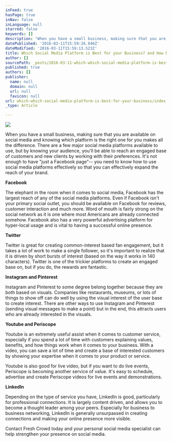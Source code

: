 ```yaml
---
inFeed: true
hasPage: true
inNav: false
inLanguage: null
starred: false
keywords: []
description: "When you have a small business, making sure that you are available on social media and knowing which platform is the right one for you makes all the difference. There are a few major social media platforms available to use, but by knowing your audience, you'll be able to reach an engaged base of customers and new clients by working with their preferences. It's not enough to have \"just a Facebook page\"-- you need to know how to use\_social media platforms effectively so that you can effectively expand the reach of your brand."
datePublished: '2016-03-11T15:59:26.846Z'
dateModified: '2016-03-11T15:59:13.523Z'
title: Which Social Media Platform is Best for your Business? and How Many?
author: []
sourcePath: _posts/2016-03-11-which-which-social-media-platform-is-best-for-your-business.md
published: true
authors: []
publisher:
  name: null
  domain: null
  url: null
  favicon: null
url: which-which-social-media-platform-is-best-for-your-business/index.html
_type: Article

---
```

![](https://the-grid-user-content.s3-us-west-2.amazonaws.com/acb8ebb7-0d4d-4cdf-9383-49dc1ccd8478.jpg)

When you have a small business, making sure that you are available on social media and knowing which platform is the right one for you makes all the difference. There are a few major social media platforms available to use, but by knowing your audience, you'll be able to reach an engaged base of customers and new clients by working with their preferences. It's not enough to have "just a Facebook page"-- you need to know how to use social media platforms effectively so that you can effectively expand the reach of your brand.

**Facebook**

The elephant in the room when it comes to social media, Facebook has the largest reach of any of the social media platforms. Even if Facebook isn't your primary social outlet, you should be available on Facebook for reviews, customer interaction and much more. Word of mouth is fairly strong on the social network as it is one where most Americans are already connected somehow. Facebook also has a very powerful advertising platform for hyper-local usage and is vital to having a successful online presence.

**Twitter**

Twitter is great for creating common-interest based fan engagement, but it takes a lot of work to make a single follower, so it's important to realize that it is driven by short bursts of interest (based on the way it works in 140 characters). Twitter is one of the trickier platforms to create an engaged base on, but if you do, the rewards are fantastic.

**Instagram and Pinterest**

Instagram and Pinterest to some degree belong together because they are both based on visuals. Companies like restaurants, museums, or lots of things to show off can do well by using the visual interest of the user base to create interest. There are other ways to use Instagram and Pinterest (sending visual messages to make a point) but in the end, this attracts users who are already interested in the visuals.

**Youtube and Periscope**

Youtube is an extremely useful assist when it comes to customer service, especially if you spend a lot of time with customers explaining values, benefits, and how things work when it comes to your business. With a video, you can save a lot of time and create a base of interested customers by showing your expertise when it comes to your product or service.

Youtube is also good for live video, but if you want to do live events, Periscope is becoming another service of value. It's easy to schedule, advertise and create Periscope videos for live events and demonstrations.

**LinkedIn**

Depending on the type of service you have, LinkedIn is good, particularly for professional connections. It is largely content driven, and allows you to become a thought leader among your peers. Especially for business to business networking, LinkedIn is generally unsurpassed in creating connections and making your online presence more visible.

Contact Fresh Crowd today and your personal social media specialist can help strengthen your presence on social media.